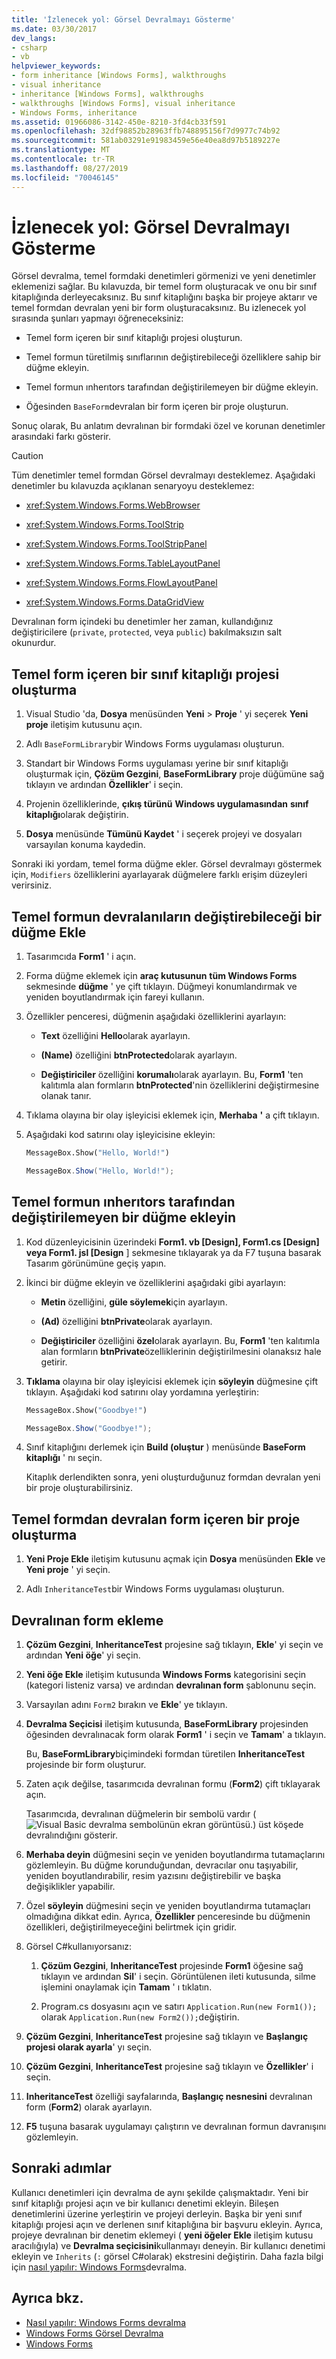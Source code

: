 ```yaml
---
title: 'İzlenecek yol: Görsel Devralmayı Gösterme'
ms.date: 03/30/2017
dev_langs:
- csharp
- vb
helpviewer_keywords:
- form inheritance [Windows Forms], walkthroughs
- visual inheritance
- inheritance [Windows Forms], walkthroughs
- walkthroughs [Windows Forms], visual inheritance
- Windows Forms, inheritance
ms.assetid: 01966086-3142-450e-8210-3fd4cb33f591
ms.openlocfilehash: 32df98852b28963ffb748895156f7d9977c74b92
ms.sourcegitcommit: 581ab03291e91983459e56e40ea8d97b5189227e
ms.translationtype: MT
ms.contentlocale: tr-TR
ms.lasthandoff: 08/27/2019
ms.locfileid: "70046145"
---
```

# <a name="walkthrough-demonstrating-visual-inheritance"></a>İzlenecek yol: Görsel Devralmayı Gösterme

Görsel devralma, temel formdaki denetimleri görmenizi ve yeni denetimler eklemenizi sağlar. Bu kılavuzda, bir temel form oluşturacak ve onu bir sınıf kitaplığında derleyecaksınız. Bu sınıf kitaplığını başka bir projeye aktarır ve temel formdan devralan yeni bir form oluşturacaksınız. Bu izlenecek yol sırasında şunları yapmayı öğreneceksiniz:

- Temel form içeren bir sınıf kitaplığı projesi oluşturun.

- Temel formun türetilmiş sınıflarının değiştirebileceği özelliklere sahip bir düğme ekleyin.

- Temel formun ınherıtors tarafından değiştirilemeyen bir düğme ekleyin.

- Öğesinden `BaseForm`devralan bir form içeren bir proje oluşturun.

Sonuç olarak, Bu anlatım devralınan bir formdaki özel ve korunan denetimler arasındaki farkı gösterir.

> [!CAUTION]
> Tüm denetimler temel formdan Görsel devralmayı desteklemez. Aşağıdaki denetimler bu kılavuzda açıklanan senaryoyu desteklemez:
>
> - <xref:System.Windows.Forms.WebBrowser>
>
> - <xref:System.Windows.Forms.ToolStrip>
>
> - <xref:System.Windows.Forms.ToolStripPanel>
>
> - <xref:System.Windows.Forms.TableLayoutPanel>
>
> - <xref:System.Windows.Forms.FlowLayoutPanel>
>
> - <xref:System.Windows.Forms.DataGridView>
>
> Devralınan form içindeki bu denetimler her zaman, kullandığınız değiştiricilere (`private`, `protected`, veya `public`) bakılmaksızın salt okunurdur.

## <a name="create-a-class-library-project-containing-a-base-form"></a>Temel form içeren bir sınıf kitaplığı projesi oluşturma

1. Visual Studio 'da, **Dosya** menüsünden **Yeni** > **Proje** ' yi seçerek **Yeni proje** iletişim kutusunu açın.

2. Adlı `BaseFormLibrary`bir Windows Forms uygulaması oluşturun.

3. Standart bir Windows Forms uygulaması yerine bir sınıf kitaplığı oluşturmak için, **Çözüm Gezgini**, **BaseFormLibrary** proje düğümüne sağ tıklayın ve ardından **Özellikler**' i seçin.

4. Projenin özelliklerinde, **çıkış türünü** **Windows uygulamasından** **sınıf kitaplığı**olarak değiştirin.

5. **Dosya** menüsünde **Tümünü Kaydet** ' i seçerek projeyi ve dosyaları varsayılan konuma kaydedin.

Sonraki iki yordam, temel forma düğme ekler. Görsel devralmayı göstermek için, `Modifiers` özelliklerini ayarlayarak düğmelere farklı erişim düzeyleri verirsiniz.

## <a name="add-a-button-that-inheritors-of-the-base-form-can-modify"></a>Temel formun devralanıların değiştirebileceği bir düğme Ekle

1. Tasarımcıda **Form1** ' i açın.

2. Forma düğme eklemek için **araç kutusunun** **tüm Windows Forms** sekmesinde **düğme** ' ye çift tıklayın. Düğmeyi konumlandırmak ve yeniden boyutlandırmak için fareyi kullanın.

3. Özellikler penceresi, düğmenin aşağıdaki özelliklerini ayarlayın:

    - **Text** özelliğini **Hello**olarak ayarlayın.

    - **(Name)** özelliğini **btnProtected**olarak ayarlayın.

    - **Değiştiriciler** özelliğini **korumalı**olarak ayarlayın. Bu, **Form1** 'ten kalıtımla alan formların **btnProtected**'nin özelliklerini değiştirmesine olanak tanır.

4. Tıklama olayına bir olay işleyicisi eklemek için, **Merhaba** **'** a çift tıklayın.

5. Aşağıdaki kod satırını olay işleyicisine ekleyin:

    ```vb
    MessageBox.Show("Hello, World!")
    ```

    ```csharp
    MessageBox.Show("Hello, World!");
    ```

## <a name="add-a-button-that-cannot-be-modified-by-inheritors-of-the-base-form"></a>Temel formun ınherıtors tarafından değiştirilemeyen bir düğme ekleyin

1. Kod düzenleyicisinin üzerindeki **Form1. vb [Design], Form1.cs [Design] veya Form1. jsl [Design** ] sekmesine tıklayarak ya da F7 tuşuna basarak Tasarım görünümüne geçiş yapın.

2. İkinci bir düğme ekleyin ve özelliklerini aşağıdaki gibi ayarlayın:

    - **Metin** özelliğini, **güle söylemek**için ayarlayın.

    - **(Ad)** özelliğini **btnPrivate**olarak ayarlayın.

    - **Değiştiriciler** özelliğini **özel**olarak ayarlayın. Bu, **Form1** 'ten kalıtımla alan formların **btnPrivate**özelliklerinin değiştirilmesini olanaksız hale getirir.

3. **Tıklama** olayına bir olay işleyicisi eklemek için **söyleyin** düğmesine çift tıklayın. Aşağıdaki kod satırını olay yordamına yerleştirin:

    ```vb
    MessageBox.Show("Goodbye!")
    ```

    ```csharp
    MessageBox.Show("Goodbye!");
    ```

4. Sınıf kitaplığını derlemek için **Build (oluştur** ) menüsünde **BaseForm kitaplığı** ' nı seçin.

     Kitaplık derlendikten sonra, yeni oluşturduğunuz formdan devralan yeni bir proje oluşturabilirsiniz.

## <a name="create-a-project-containing-a-form-that-inherits-from-the-base-form"></a>Temel formdan devralan form içeren bir proje oluşturma

1. **Yeni Proje Ekle** iletişim kutusunu açmak için **Dosya** menüsünden **Ekle** ve **Yeni proje** ' yi seçin.

2. Adlı `InheritanceTest`bir Windows Forms uygulaması oluşturun.

## <a name="add-an-inherited-form"></a>Devralınan form ekleme

1. **Çözüm Gezgini**, **InheritanceTest** projesine sağ tıklayın, **Ekle**' yi seçin ve ardından **Yeni öğe**' yi seçin.

2. **Yeni öğe Ekle** iletişim kutusunda **Windows Forms** kategorisini seçin (kategori listeniz varsa) ve ardından **devralınan form** şablonunu seçin.

3. Varsayılan adını `Form2` bırakın ve **Ekle**' ye tıklayın.

4. **Devralma Seçicisi** iletişim kutusunda, **BaseFormLibrary** projesinden öğesinden devralınacak form olarak **Form1** ' i seçin ve **Tamam**' a tıklayın.

     Bu, **BaseFormLibrary**biçimindeki formdan türetilen **InheritanceTest** projesinde bir form oluşturur.

5. Zaten açık değilse, tasarımcıda devralınan formu (**Form2**) çift tıklayarak açın.

    Tasarımcıda, devralınan düğmelerin bir sembolü vardır (![Visual Basic devralma sembolünün ekran görüntüsü.](./media/walkthrough-demonstrating-visual-inheritance/visual-basic-inheritance-glyph.gif)) üst köşede devralındığını gösterir.

6. **Merhaba deyin** düğmesini seçin ve yeniden boyutlandırma tutamaçlarını gözlemleyin. Bu düğme korunduğundan, devracılar onu taşıyabilir, yeniden boyutlandırabilir, resim yazısını değiştirebilir ve başka değişiklikler yapabilir.

7. Özel **söyleyin** düğmesini seçin ve yeniden boyutlandırma tutamaçları olmadığına dikkat edin. Ayrıca, **Özellikler** penceresinde bu düğmenin özellikleri, değiştirilmeyeceğini belirtmek için gridir.

8. Görsel C#kullanıyorsanız:

    1. **Çözüm Gezgini**, **InheritanceTest** projesinde **Form1** öğesine sağ tıklayın ve ardından **Sil**' i seçin. Görüntülenen ileti kutusunda, silme işlemini onaylamak için **Tamam** ' ı tıklatın.

    2. Program.cs dosyasını açın ve satırı `Application.Run(new Form1());` olarak `Application.Run(new Form2());`değiştirin.

9. **Çözüm Gezgini**, **InheritanceTest** projesine sağ tıklayın ve **Başlangıç projesi olarak ayarla**' yı seçin.

10. **Çözüm Gezgini**, **InheritanceTest** projesine sağ tıklayın ve **Özellikler**' i seçin.

11. **InheritanceTest** özelliği sayfalarında, **Başlangıç nesnesini** devralınan form (**Form2**) olarak ayarlayın.

12. **F5** tuşuna basarak uygulamayı çalıştırın ve devralınan formun davranışını gözlemleyin.

## <a name="next-steps"></a>Sonraki adımlar

Kullanıcı denetimleri için devralma de aynı şekilde çalışmaktadır. Yeni bir sınıf kitaplığı projesi açın ve bir kullanıcı denetimi ekleyin. Bileşen denetimlerini üzerine yerleştirin ve projeyi derleyin. Başka bir yeni sınıf kitaplığı projesi açın ve derlenen sınıf kitaplığına bir başvuru ekleyin. Ayrıca, projeye devralınan bir denetim eklemeyi ( **yeni öğeler Ekle** iletişim kutusu aracılığıyla) ve **Devralma seçicisini**kullanmayı deneyin. Bir kullanıcı denetimi ekleyin ve `Inherits` (`:` görsel C#olarak) ekstresini değiştirin. Daha fazla bilgi için [nasıl yapılır: Windows Forms](how-to-inherit-windows-forms.md)devralma.

## <a name="see-also"></a>Ayrıca bkz.

- [Nasıl yapılır: Windows Forms devralma](how-to-inherit-windows-forms.md)
- [Windows Forms Görsel Devralma](windows-forms-visual-inheritance.md)
- [Windows Forms](../index.md)
